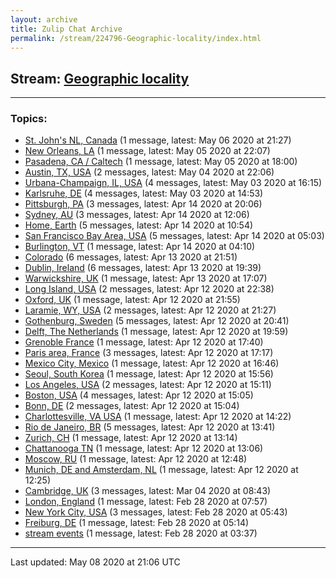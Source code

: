 ```yaml
---
layout: archive
title: Zulip Chat Archive
permalink: /stream/224796-Geographic-locality/index.html
---
```


## Stream: [Geographic locality](https://leanprover-community.github.io/archive/stream/224796-Geographic-locality/index.html)
---

### Topics:

* [St. John's NL, Canada](topic/St.2E.20John's.20NL.2C.20Canada.html) (1 message, latest: May 06 2020 at 21:27)
* [New Orleans, LA](topic/New.20Orleans.2C.20LA.html) (1 message, latest: May 05 2020 at 22:07)
* [Pasadena, CA / Caltech](topic/Pasadena.2C.20CA.20.2F.20Caltech.html) (1 message, latest: May 05 2020 at 18:00)
* [Austin, TX, USA](topic/Austin.2C.20TX.2C.20USA.html) (2 messages, latest: May 04 2020 at 22:06)
* [Urbana-Champaign, IL, USA](topic/Urbana-Champaign.2C.20IL.2C.20USA.html) (4 messages, latest: May 03 2020 at 16:15)
* [Karlsruhe, DE](topic/Karlsruhe.2C.20DE.html) (4 messages, latest: May 03 2020 at 14:53)
* [Pittsburgh, PA](topic/Pittsburgh.2C.20PA.html) (3 messages, latest: Apr 14 2020 at 20:06)
* [Sydney, AU](topic/Sydney.2C.20AU.html) (3 messages, latest: Apr 14 2020 at 12:06)
* [Home, Earth](topic/Home.2C.20Earth.html) (5 messages, latest: Apr 14 2020 at 10:54)
* [San Francisco Bay Area, USA](topic/San.20Francisco.20Bay.20Area.2C.20USA.html) (5 messages, latest: Apr 14 2020 at 05:03)
* [Burlington, VT](topic/Burlington.2C.20VT.html) (1 message, latest: Apr 14 2020 at 04:10)
* [Colorado](topic/Colorado.html) (6 messages, latest: Apr 13 2020 at 21:51)
* [Dublin, Ireland](topic/Dublin.2C.20Ireland.html) (6 messages, latest: Apr 13 2020 at 19:39)
* [Warwickshire, UK](topic/Warwickshire.2C.20UK.html) (1 message, latest: Apr 13 2020 at 17:07)
* [Long Island, USA](topic/Long.20Island.2C.20USA.html) (2 messages, latest: Apr 12 2020 at 22:38)
* [Oxford, UK](topic/Oxford.2C.20UK.html) (1 message, latest: Apr 12 2020 at 21:55)
* [Laramie, WY, USA](topic/Laramie.2C.20WY.2C.20USA.html) (2 messages, latest: Apr 12 2020 at 21:27)
* [Gothenburg, Sweden](topic/Gothenburg.2C.20Sweden.html) (5 messages, latest: Apr 12 2020 at 20:41)
* [Delft, The Netherlands](topic/Delft.2C.20The.20Netherlands.html) (1 message, latest: Apr 12 2020 at 19:59)
* [Grenoble France](topic/Grenoble.20France.html) (1 message, latest: Apr 12 2020 at 17:40)
* [Paris area, France](topic/Paris.20area.2C.20France.html) (3 messages, latest: Apr 12 2020 at 17:17)
* [Mexico City, Mexico](topic/Mexico.20City.2C.20Mexico.html) (1 message, latest: Apr 12 2020 at 16:46)
* [Seoul, South Korea](topic/Seoul.2C.20South.20Korea.html) (1 message, latest: Apr 12 2020 at 15:56)
* [Los Angeles, USA](topic/Los.20Angeles.2C.20USA.html) (2 messages, latest: Apr 12 2020 at 15:11)
* [Boston, USA](topic/Boston.2C.20USA.html) (4 messages, latest: Apr 12 2020 at 15:05)
* [Bonn, DE](topic/Bonn.2C.20DE.html) (2 messages, latest: Apr 12 2020 at 15:04)
* [Charlottesville, VA USA](topic/Charlottesville.2C.20VA.20USA.html) (1 message, latest: Apr 12 2020 at 14:22)
* [Rio de Janeiro, BR](topic/Rio.20de.20Janeiro.2C.20BR.html) (5 messages, latest: Apr 12 2020 at 13:41)
* [Zurich, CH](topic/Zurich.2C.20CH.html) (1 message, latest: Apr 12 2020 at 13:14)
* [Chattanooga TN](topic/Chattanooga.20TN.html) (1 message, latest: Apr 12 2020 at 13:06)
* [Moscow, RU](topic/Moscow.2C.20RU.html) (1 message, latest: Apr 12 2020 at 12:48)
* [Munich, DE and Amsterdam, NL](topic/Munich.2C.20DE.20and.20Amsterdam.2C.20NL.html) (1 message, latest: Apr 12 2020 at 12:25)
* [Cambridge, UK](topic/Cambridge.2C.20UK.html) (3 messages, latest: Mar 04 2020 at 08:43)
* [London, England](topic/London.2C.20England.html) (1 message, latest: Feb 28 2020 at 07:57)
* [New York City, USA](topic/New.20York.20City.2C.20USA.html) (3 messages, latest: Feb 28 2020 at 05:43)
* [Freiburg, DE](topic/Freiburg.2C.20DE.html) (1 message, latest: Feb 28 2020 at 05:14)
* [stream events](topic/stream.20events.html) (1 message, latest: Feb 28 2020 at 03:37)

<hr><p>Last updated: May 08 2020 at 21:06 UTC</p>
